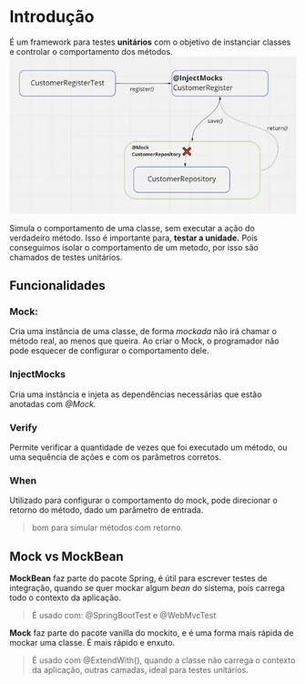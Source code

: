 # Introdução
É um framework para testes **unitários** com o objetivo de instanciar classes e controlar o comportamento dos métodos.
![](https://github.com/pauloherbt/Estudos/blob/main/Testes%20Automatizados/img/mockscheme.png)

Simula o comportamento de uma classe, sem executar a ação do verdadeiro método.
Isso é importante para, **testar a unidade.** Pois conseguimos isolar o comportamento de um metodo, por isso são chamados de testes unitários.
## Funcionalidades
### Mock:
Cria uma instância de uma classe, de forma _mockada_ não irá chamar o método real, ao menos que queira.
Ao criar o Mock, o programador não pode esquecer de configurar o comportamento dele.
### InjectMocks
Cria uma instância e injeta as dependências necessárias que estão anotadas com _@Mock._
### Verify
Permite verificar a quantidade de vezes que foi executado um método, ou uma sequência de ações e com os parâmetros corretos.
### When
Utilizado para configurar o comportamento do mock, pode direcionar o retorno do método, dado um parâmetro de entrada.
> bom para simular métodos com retorno.


## Mock vs MockBean
**MockBean** faz parte do pacote Spring, é útil para escrever testes de integração, quando se quer mockar algum _bean_ do sistema, pois carrega todo o contexto da aplicação.
>É usado com: 
>@SpringBootTest e @WebMvcTest

**Mock** faz parte do pacote vanilla do mockito, e é uma forma mais rápida de mockar uma classe. É mais rápido e enxuto.
>É usado com @ExtendWith(), quando a classe não carrega o contexto da aplicação, outras camadas, ideal para testes unitários.

